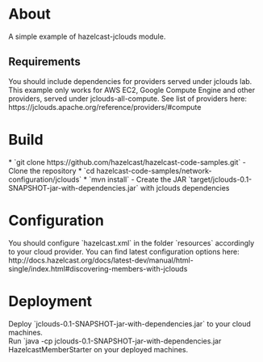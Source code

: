 <h1>About</h1>
A simple example of hazelcast-jclouds module.

<h2>Requirements</h2>
You should include dependencies for providers served under jclouds lab. This example only works for AWS EC2, Google Compute Engine
 and other providers, served under jclouds-all-compute. See list of providers here: https://jclouds.apache.org/reference/providers/#compute

<h1>Build</h1>
* `git clone https://github.com/hazelcast/hazelcast-code-samples.git` - Clone the repository
* `cd hazelcast-code-samples/network-configuration/jclouds`
* `mvn install` - Create the JAR `target/jclouds-0.1-SNAPSHOT-jar-with-dependencies.jar` with jclouds dependencies

<h1>Configuration</h1>
You should configure `hazelcast.xml` in the folder `resources` accordingly to your cloud provider. 
You can find latest configuration options here: http://docs.hazelcast.org/docs/latest-dev/manual/html-single/index.html#discovering-members-with-jclouds

<h1>Deployment</h1>
Deploy `jclouds-0.1-SNAPSHOT-jar-with-dependencies.jar` to your cloud machines.<br />
Run `java -cp jclouds-0.1-SNAPSHOT-jar-with-dependencies.jar HazelcastMemberStarter on your deployed machines.<br />
